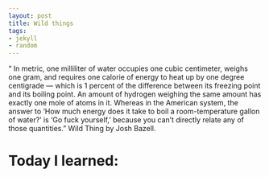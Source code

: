 ```yaml
---
layout: post
title: Wild things
tags:
- jekyll
- random
---
```


“ In metric, one milliliter of water occupies one cubic centimeter, weighs one gram, and requires one calorie of energy to heat up by one degree centigrade — which is 1 percent of the difference between its freezing point and its boiling point. An amount of hydrogen weighing the same amount has exactly one mole of atoms in it. Whereas in the American system, the answer to ‘How much energy does it take to boil a room-temperature gallon of water?’ is ‘Go fuck yourself,’ because you can’t directly relate any of those quantities.” Wild Thing by Josh Bazell.


# Today I learned:
```

```
